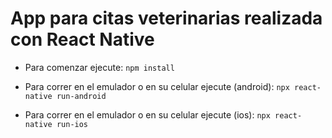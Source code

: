 # App para citas veterinarias realizada con React Native

- Para comenzar ejecute:
`npm install`

- Para correr en el emulador o en su celular ejecute (android):
`npx react-native run-android`

- Para correr en el emulador o en su celular ejecute (ios):
`npx react-native run-ios`